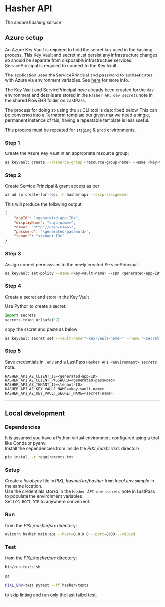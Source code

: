 # Hasher API


_The secure hashing service_

## Azure setup
An Azure Key Vault is required to hold the secret key used in the
hashing process. This Key Vault and secret must persist any infrastructure changes so 
should be separate from disposable infrastructure services.  
ServicePrincipal is required to connect to the Key Vault.

The application uses the ServicePrincipal and password to authenticates with Azure via 
environment variables. See [here](https://learn.microsoft.com/en-us/python/api/azure-identity/azure.identity.environmentcredential?view=azure-python) for more info.

The Key Vault and ServicePrincipal have already been created for the `dev` environment and details are stored in 
the `Hasher API dev secrets` note in the shared FlowEHR folder on LastPass.

The process for doing so using the `az` CLI tool is described below.
This can be converted into a Terraform template but given that we need a single, permanent instance of this, having a repeatable template is less useful.

This process must be repeated for `staging` & `prod` environments.

### Step 1
Create the Azure Key Vault in an appropriate resource group:
```bash
az keyvault create --resource-group <resource-group-name> --name <key-vault-name> --location "UKSouth"
```

### Step 2
Create Service Principal & grant access as per
```bash
az ad sp create-for-rbac -n hasher-api --skip-assignment
```
This will produce the following output
```json
{
    "appId": "<generated-app-ID>",
    "displayName": "<app-name>",
    "name": "http://<app-name>",
    "password": "<generated-password>",
    "tenant": "<tenant-ID>"
}

```

### Step 3
Assign correct permissions to the newly created ServicePrincipal
```bash
az keyvault set-policy --name <key-vault-name> --spn <generated-app-ID> --secret-permissions backup delete get list set
```

### Step 4
Create a secret and store in the Key Vault

Use Python to create a secret:
```python
import secrets
secrets.token_urlsafe(32)
```
copy the secret and paste as <secret-value> below
```bash
az keyvault secret set --vault-name "<key-vault-name>" --name "<secret-name>" --value "<secret-value>"
```

### Step 5
Save credentials in `.env` and a LastPass `Hasher API <environment> secrets` note.
```
HASHER_API_AZ_CLIENT_ID=<generated-app-ID>
HASHER_API_AZ_CLIENT_PASSWORD=<generated-password>
HASHER_API_AZ_TENANT_ID=<tenant-ID>
HASHER_API_AZ_KEY_VAULT_NAME=<key-vault-name>
HASHER_API_AZ_KEY_VAULT_SECRET_NAME=<secret-name>
```


----


## Local development
### Dependencies 
It is assumed you have a Python virtual environment configured using a tool like Conda or pyenv.  
Install the dependencies from inside the _PIXL/hasher/src_ directory:
```bash
pip install -r requirements.txt
```

### Setup
Create a _local.env_ file in _PIXL.hasher/src/hasher_ from _local.env.sample_ in the same location.  
Use the credentials stored in the `Hasher API dev secrets` note in LastPass to populate the environment variables.  
Set `LOG_ROOT_DIR` to anywhere convenient.

### Run
from the _PIXL/hasher/src_ directory:
```bash
uvicorn hasher.main:app --host=0.0.0.0 --port=8000 --reload
```

### Test
from the _PIXL/hasher/src_ directory:
```bash
bin/run-tests.sh
```
or
```bash
PIXL_ENV=test pytest --ff hasher/tests
```
to skip linting and run only the last failed test.

----
